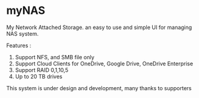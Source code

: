 # myNAS
My Network Attached Storage. an easy to use and simple UI for managing NAS system. 

Features :
1. Support NFS, and SMB file only
2. Support Cloud Clients for OneDrive, Google Drive, OneDrive Enterprise
3. Support RAID 0,1,10,5
4. Up to 20 TB drives

This system is under design and development, many thanks to supporters
